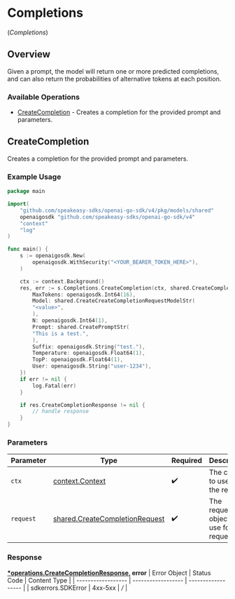 # Completions
(*Completions*)

## Overview

Given a prompt, the model will return one or more predicted completions, and can also return the probabilities of alternative tokens at each position.

### Available Operations

* [CreateCompletion](#createcompletion) - Creates a completion for the provided prompt and parameters.

## CreateCompletion

Creates a completion for the provided prompt and parameters.

### Example Usage

```go
package main

import(
	"github.com/speakeasy-sdks/openai-go-sdk/v4/pkg/models/shared"
	openaigosdk "github.com/speakeasy-sdks/openai-go-sdk/v4"
	"context"
	"log"
)

func main() {
    s := openaigosdk.New(
        openaigosdk.WithSecurity("<YOUR_BEARER_TOKEN_HERE>"),
    )

    ctx := context.Background()
    res, err := s.Completions.CreateCompletion(ctx, shared.CreateCompletionRequest{
        MaxTokens: openaigosdk.Int64(16),
        Model: shared.CreateCreateCompletionRequestModelStr(
        "<value>",
        ),
        N: openaigosdk.Int64(1),
        Prompt: shared.CreatePromptStr(
        "This is a test.",
        ),
        Suffix: openaigosdk.String("test."),
        Temperature: openaigosdk.Float64(1),
        TopP: openaigosdk.Float64(1),
        User: openaigosdk.String("user-1234"),
    })
    if err != nil {
        log.Fatal(err)
    }

    if res.CreateCompletionResponse != nil {
        // handle response
    }
}
```

### Parameters

| Parameter                                                                            | Type                                                                                 | Required                                                                             | Description                                                                          |
| ------------------------------------------------------------------------------------ | ------------------------------------------------------------------------------------ | ------------------------------------------------------------------------------------ | ------------------------------------------------------------------------------------ |
| `ctx`                                                                                | [context.Context](https://pkg.go.dev/context#Context)                                | :heavy_check_mark:                                                                   | The context to use for the request.                                                  |
| `request`                                                                            | [shared.CreateCompletionRequest](../../pkg/models/shared/createcompletionrequest.md) | :heavy_check_mark:                                                                   | The request object to use for the request.                                           |


### Response

**[*operations.CreateCompletionResponse](../../pkg/models/operations/createcompletionresponse.md), error**
| Error Object       | Status Code        | Content Type       |
| ------------------ | ------------------ | ------------------ |
| sdkerrors.SDKError | 4xx-5xx            | */*                |
